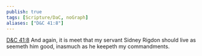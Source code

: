 ```yaml
---
publish: true
tags: [Scripture/DaC, noGraph]
aliases: ["D&C 41:8"]
---
```

[D&C 41:8](https://churchofjesuschrist.org/study/scriptures/dc-testament/dc/41?lang=eng&id=p8#p8) And again, it is meet that my servant Sidney Rigdon should live as seemeth him good, inasmuch as he keepeth my commandments.
